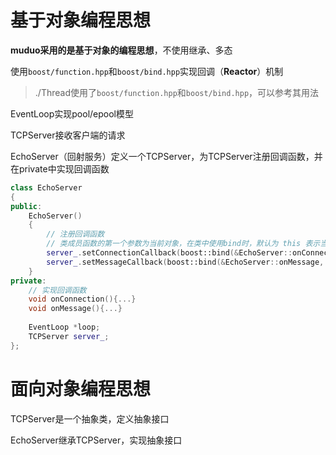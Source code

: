 # 基于对象编程思想

**muduo采用的是基于对象的编程思想**，不使用继承、多态

使用`boost/function.hpp`和`boost/bind.hpp`实现回调（**Reactor**）机制

> ./Thread使用了`boost/function.hpp`和`boost/bind.hpp`，可以参考其用法



EventLoop实现pool/epool模型

TCPServer接收客户端的请求

EchoServer（回射服务）定义一个TCPServer，为TCPServer注册回调函数，并在private中实现回调函数



```c++
class EchoServer
{
public:
    EchoServer()
    {
    	// 注册回调函数
        // 类成员函数的第一个参数为当前对象，在类中使用bind时，默认为 this 表示当前对象
        server_.setConnectionCallback(boost::bind(&EchoServer::onConnection, this));
        server_.setMessageCallback(boost::bind(&EchoServer::onMessage, this));
    }
private:
    // 实现回调函数
    void onConnection(){...}
    void onMessage(){...}
    
    EventLoop *loop;
    TCPServer server_;
};
```





# 面向对象编程思想

TCPServer是一个抽象类，定义抽象接口

EchoServer继承TCPServer，实现抽象接口

